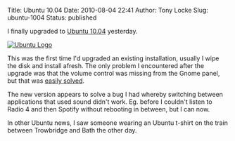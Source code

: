 Title: Ubuntu 10.04
Date: 2010-08-04 22:41
Author: Tony Locke
Slug: ubuntu-1004
Status: published

I finally upgraded to [Ubuntu 10.04](http://www.ubuntu.com/) yesterday.

[![Ubuntu Logo](http://www.ubuntu.com/sites/default/themes/ubuntu10/images/footer_logo.png)](http://www.ubuntu.com/)

This was the first time I'd upgraded an existing installation, usually I wipe the disk and install afresh. The only problem I encountered after the upgrade was that the volume control was missing from the Gnome panel, but that was [easily solved](http://ubuntuforums.org/showpost.php?p=9200476&postcount=5).

The new version appears to solve a bug I had whereby switching between applications that used sound didn't work. Eg. before I couldn't listen to Radio 4 and then Spotify without rebooting in between, but I can now.

In other Ubuntu news, I saw someone wearing an Ubuntu t-shirt on the train between Trowbridge and Bath the other day.
